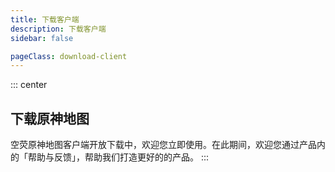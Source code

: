 ```yaml
---
title: 下载客户端
description: 下载客户端
sidebar: false

pageClass: download-client
---
```


::: center

## 下载原神地图<wbr>

空荧原神地图客户端开放下载中，欢迎您立即使用。在此期间，欢迎您通过产品内的「帮助与反馈」，帮助我们打造更好的的产品。
:::

<DownloadClient></DownloadClient>

<style lang="scss" scoped>
.download-client {
  .custom-container.center{
    margin: 50px 0;
    h2 {
      border: none;
      font-size: 2.265rem;
    }
    p {
      width: 90%;
      line-height: 28px;
      margin: 0 auto;
    }
    @media only screen and (max-width:719px) {
      p {display: none;}
    }
  }
}

</style>

